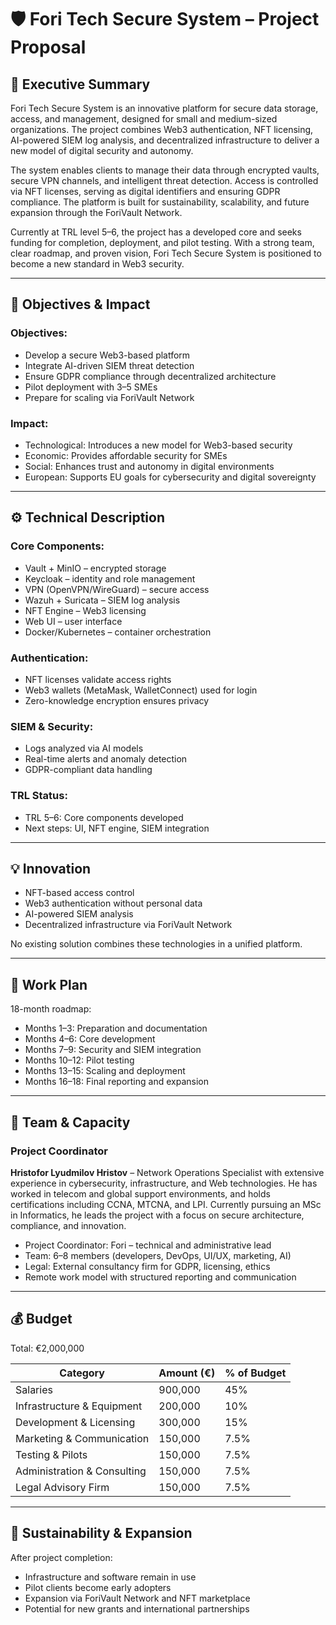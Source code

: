 # 🛡️ Fori Tech Secure System – Project Proposal

## 📌 Executive Summary

Fori Tech Secure System is an innovative platform for secure data storage, access, and management, designed for small and medium-sized organizations. The project combines Web3 authentication, NFT licensing, AI-powered SIEM log analysis, and decentralized infrastructure to deliver a new model of digital security and autonomy.

The system enables clients to manage their data through encrypted vaults, secure VPN channels, and intelligent threat detection. Access is controlled via NFT licenses, serving as digital identifiers and ensuring GDPR compliance. The platform is built for sustainability, scalability, and future expansion through the ForiVault Network.

Currently at TRL level 5–6, the project has a developed core and seeks funding for completion, deployment, and pilot testing. With a strong team, clear roadmap, and proven vision, Fori Tech Secure System is positioned to become a new standard in Web3 security.

---

## 🎯 Objectives & Impact

### Objectives:
- Develop a secure Web3-based platform
- Integrate AI-driven SIEM threat detection
- Ensure GDPR compliance through decentralized architecture
- Pilot deployment with 3–5 SMEs
- Prepare for scaling via ForiVault Network

### Impact:
- Technological: Introduces a new model for Web3-based security
- Economic: Provides affordable security for SMEs
- Social: Enhances trust and autonomy in digital environments
- European: Supports EU goals for cybersecurity and digital sovereignty

---

## ⚙️ Technical Description

### Core Components:
- Vault + MinIO – encrypted storage
- Keycloak – identity and role management
- VPN (OpenVPN/WireGuard) – secure access
- Wazuh + Suricata – SIEM log analysis
- NFT Engine – Web3 licensing
- Web UI – user interface
- Docker/Kubernetes – container orchestration

### Authentication:
- NFT licenses validate access rights
- Web3 wallets (MetaMask, WalletConnect) used for login
- Zero-knowledge encryption ensures privacy

### SIEM & Security:
- Logs analyzed via AI models
- Real-time alerts and anomaly detection
- GDPR-compliant data handling

### TRL Status:
- TRL 5–6: Core components developed
- Next steps: UI, NFT engine, SIEM integration

---

## 💡 Innovation

- NFT-based access control
- Web3 authentication without personal data
- AI-powered SIEM analysis
- Decentralized infrastructure via ForiVault Network

No existing solution combines these technologies in a unified platform.

---

## 📅 Work Plan

18-month roadmap:
- Months 1–3: Preparation and documentation
- Months 4–6: Core development
- Months 7–9: Security and SIEM integration
- Months 10–12: Pilot testing
- Months 13–15: Scaling and deployment
- Months 16–18: Final reporting and expansion

---

## 👥 Team & Capacity

### Project Coordinator

**Hristofor Lyudmilov Hristov** – Network Operations Specialist with extensive experience in cybersecurity, infrastructure, and Web technologies. He has worked in telecom and global support environments, and holds certifications including CCNA, MTCNA, and LPI. Currently pursuing an MSc in Informatics, he leads the project with a focus on secure architecture, compliance, and innovation.
- Project Coordinator: Fori – technical and administrative lead
- Team: 6–8 members (developers, DevOps, UI/UX, marketing, AI)
- Legal: External consultancy firm for GDPR, licensing, ethics
- Remote work model with structured reporting and communication

---

## 💰 Budget

Total: €2,000,000

| Category                     | Amount (€) | % of Budget |
|-----------------------------|------------|-------------|
| Salaries                    | 900,000    | 45%         |
| Infrastructure & Equipment  | 200,000    | 10%         |
| Development & Licensing     | 300,000    | 15%         |
| Marketing & Communication   | 150,000    | 7.5%        |
| Testing & Pilots            | 150,000    | 7.5%        |
| Administration & Consulting | 150,000    | 7.5%        |
| Legal Advisory Firm         | 150,000    | 7.5%        |

---

## 🌱 Sustainability & Expansion

After project completion:
- Infrastructure and software remain in use
- Pilot clients become early adopters
- Expansion via ForiVault Network and NFT marketplace
- Potential for new grants and international partnerships

